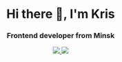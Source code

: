  <div id="header" align="center">
  <h1>Hi there 👋, I'm Kris</h1>
  <h3>Frontend developer from Minsk</h3>
</div>
<div align="center">
 <a href="https://www.linkedin.com/in/kristin-osmakov-3a2244254/">
 <img src="https://img.shields.io/badge/LinkedIn-blue?logo=linkedin&logoColor=white&style=for-the-badge"/>
</a>
 <a href="https://t.me//osmakov_k">
 <img src="https://img.shields.io/badge/Telegram-blue?logo=telegram&logoColor=white&style=for-the-badge"/>
</a>
</div>

